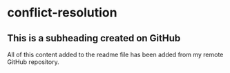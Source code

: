 # conflict-resolution

## This is a subheading created on GitHub 

All of this content added to the readme file has been added from my remote GitHub repository. 
